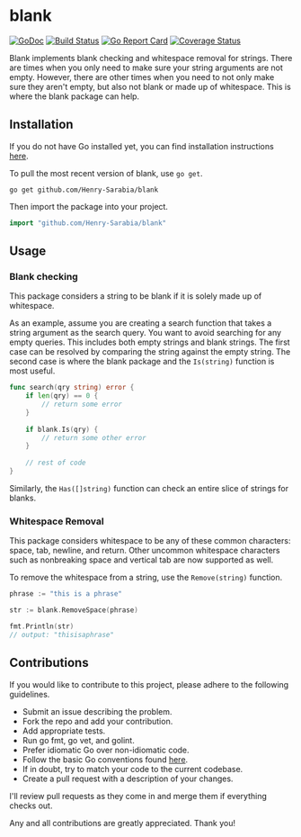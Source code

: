 # blank

[![GoDoc](https://godoc.org/github.com/Henry-Sarabia/blank?status.svg)](https://godoc.org/github.com/Henry-Sarabia/blank) [![Build Status](https://travis-ci.com/Henry-Sarabia/whitespace.svg?branch=master)](https://travis-ci.com/Henry-Sarabia/whitespace) [![Go Report Card](https://goreportcard.com/badge/github.com/Henry-Sarabia/blank)](https://goreportcard.com/report/github.com/Henry-Sarabia/blank) [![Coverage Status](https://coveralls.io/repos/github/Henry-Sarabia/blank/badge.svg?branch=master)](https://coveralls.io/github/Henry-Sarabia/blank?branch=master)

Blank implements blank checking and whitespace removal for strings. There are times when you
only need to make sure your string arguments are not empty. However, there are other times when you
need to not only make sure they aren't empty, but also not blank or made up of whitespace. This is
where the blank package can help.

## Installation 

If you do not have Go installed yet, you can find installation instructions 
[here](https://golang.org/doc/install).

To pull the most recent version of blank, use `go get`.

```
go get github.com/Henry-Sarabia/blank
```

Then import the package into your project.

```go
import "github.com/Henry-Sarabia/blank"
```

## Usage

### Blank checking

This package considers a string to be blank if it is solely made up of whitespace.

As an example, assume you are creating a search function that takes a string argument as the search
query. You want to avoid searching for any empty queries. This includes both empty strings and 
blank strings. The first case can be resolved by comparing the string against the empty string.
The second case is where the blank package and the `Is(string)` function is most useful.

```go
func search(qry string) error {
	if len(qry) == 0 {
		// return some error
	}
	
	if blank.Is(qry) {
		// return some other error
	}
	
	// rest of code
}
```

Similarly, the `Has([]string)` function can check an entire slice of strings for blanks.

### Whitespace Removal

This package considers whitespace to be any of these common characters: space, tab, newline, and
return. Other uncommon whitespace characters such as nonbreaking space and vertical tab are now supported
as well.

To remove the whitespace from a string, use the `Remove(string)` function.

```go
phrase := "this is a phrase"

str := blank.RemoveSpace(phrase)

fmt.Println(str)
// output: "thisisaphrase"
```

## Contributions

If you would like to contribute to this project, please adhere to the following
guidelines.

* Submit an issue describing the problem.
* Fork the repo and add your contribution.
* Add appropriate tests.
* Run go fmt, go vet, and golint.
* Prefer idiomatic Go over non-idiomatic code.
* Follow the basic Go conventions found [here](https://github.com/golang/go/wiki/CodeReviewComments).
* If in doubt, try to match your code to the current codebase.
* Create a pull request with a description of your changes.

I'll review pull requests as they come in and merge them if everything checks out.

Any and all contributions are greatly appreciated. Thank you!